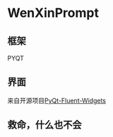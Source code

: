 # WenXinPrompt
## 框架
PYQT
## 界面
来自开源项目[PyQt-Fluent-Widgets](https://github.com/zhiyiYo/PyQt-Fluent-Widgets)
## 救命，什么也不会
